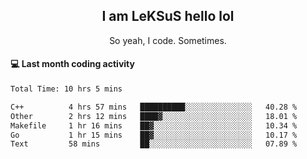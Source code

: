 <h2 align="center">I am LeKSuS hello lol</h2>
<p align="center">So yeah, I code. Sometimes.</p>

#### :computer: Last month coding activity
<!--START_SECTION:waka-->

```txt
Total Time: 10 hrs 5 mins

C++          4 hrs 57 mins   ██████████░░░░░░░░░░░░░░░   40.28 %
Other        2 hrs 12 mins   ████▓░░░░░░░░░░░░░░░░░░░░   18.01 %
Makefile     1 hr 16 mins    ██▓░░░░░░░░░░░░░░░░░░░░░░   10.34 %
Go           1 hr 15 mins    ██▓░░░░░░░░░░░░░░░░░░░░░░   10.17 %
Text         58 mins         ██░░░░░░░░░░░░░░░░░░░░░░░   07.89 %
```

<!--END_SECTION:waka-->
